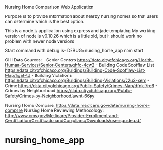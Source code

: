 Nursing Home Comparison Web Application

Purpose is to provide information about nearby nursing homes so that users can determine which is the best
option.

This is a node.js application using express and jade templating
My working version of node is v0.10.26 which is a little old, but it should work no problem with newer node versions

Start command with debug is- DEBUG=nursing_home_app npm start

CHI Data Sources:
     - Senior Centers https://data.cityofchicago.org/Health-Human-Services/Senior-Centers/qhfc-4cw2
     - Building Code Scofflaw List https://data.cityofchicago.org/Buildings/Building-Code-Scofflaw-List-Map/hgat-td
     - Building Violations https://data.cityofchicago.org/Buildings/Building-Violations/22u3-xenr
     - Crime https://data.cityofchicago.org/Public-Safety/Crimes-Map/dfnk-7re6
     - Crimes by Neighborhood https://data.cityofchicago.org/Public-Safety/Crimes-by-Neighborhood/awnt-66py

Nursing Home Compare: https://data.medicare.gov/data/nursing-home-compare
Nursing Home Reviewing Methodology: http://www.cms.gov/Medicare/Provider-Enrollment-and-Certification/CertificationandComplianc/Downloads/usersguide.pdf
# nursing_home_app

